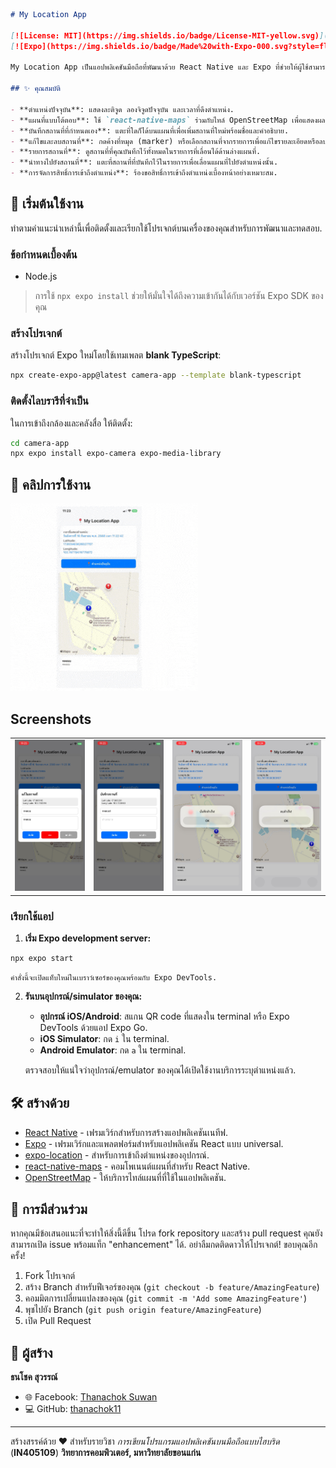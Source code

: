 ````markdown
# My Location App

[![License: MIT](https://img.shields.io/badge/License-MIT-yellow.svg)](https://opensource.org/licenses/MIT)
[![Expo](https://img.shields.io/badge/Made%20with-Expo-000.svg?style=flat&logo=expo&labelColor=f3f3f3)](https://expo.dev/)

My Location App เป็นแอปพลิเคชันมือถือที่พัฒนาด้วย React Native และ Expo ที่ช่วยให้ผู้ใช้สามารถดูตำแหน่งปัจจุบันของตนเองบนแผนที่ บันทึกสถานที่ที่กำหนดเอง และจัดการสถานที่เหล่านั้นได้

## ✨ คุณสมบัติ

- **ตำแหน่งปัจจุบัน**: แสดงละติจูด ลองจิจูดปัจจุบัน และเวลาที่ดึงตำแหน่ง.
- **แผนที่แบบโต้ตอบ**: ใช้ `react-native-maps` ร่วมกับไทล์ OpenStreetMap เพื่อแสดงผลแผนที่โดยละเอียด.
- **บันทึกสถานที่ที่กำหนดเอง**: แตะที่ใดก็ได้บนแผนที่เพื่อเพิ่มสถานที่ใหม่พร้อมชื่อและคำอธิบาย.
- **แก้ไขและลบสถานที่**: กดค้างที่หมุด (marker) หรือเลือกสถานที่จากรายการเพื่อแก้ไขรายละเอียดหรือลบออก.
- **รายการสถานที่**: ดูสถานที่ที่คุณบันทึกไว้ทั้งหมดในรายการที่เลื่อนได้ด้านล่างแผนที่.
- **นำทางไปยังสถานที่**: แตะที่สถานที่ที่บันทึกไว้ในรายการเพื่อเลื่อนแผนที่ไปยังตำแหน่งนั้น.
- **การจัดการสิทธิ์การเข้าถึงตำแหน่ง**: ร้องขอสิทธิ์การเข้าถึงตำแหน่งเบื้องหน้าอย่างเหมาะสม.
````
## 🚀 เริ่มต้นใช้งาน

ทำตามคำแนะนำเหล่านี้เพื่อติดตั้งและเรียกใช้โปรเจกต์บนเครื่องของคุณสำหรับการพัฒนาและทดสอบ.

### ข้อกำหนดเบื้องต้น

- Node.js
> การใช้ `npx expo install` ช่วยให้มั่นใจได้ถึงความเข้ากันได้กับเวอร์ชัน Expo SDK ของคุณ

### สร้างโปรเจกต์

สร้างโปรเจกต์ Expo ใหม่โดยใช้เทมเพลต **blank TypeScript**:

```bash
npx create-expo-app@latest camera-app --template blank-typescript
```
### ติดตั้งไลบรารีที่จำเป็น

ในการเข้าถึงกล้องและคลังสื่อ ให้ติดตั้ง:

```bash
cd camera-app
npx expo install expo-camera expo-media-library
```
## 📸 คลิปการใช้งาน
![Demo GIF](assets/location.gif)

## Screenshots
<table>
  <tr>
    <td>
      <img src="./assets/screenshot/IMG_4715.PNG" width="150"/><br>
    </td>
    <td>
      <img src="./assets/screenshot/IMG_4716.PNG" width="150"/><br>
    </td>
    <td>
      <img src="./assets/screenshot/IMG_4717.PNG" width="150"/><br>
    </td>
    <td>
      <img src="./assets/screenshot/IMG_4718.PNG" width="150"/><br>
    </td>
  </tr>
</table>

### เรียกใช้แอป

1.  **เริ่ม Expo development server:**

```bash
npx expo start
```

    คำสั่งนี้จะเปิดแท็บใหม่ในเบราว์เซอร์ของคุณพร้อมกับ Expo DevTools.

2.  **รันบนอุปกรณ์/simulator ของคุณ:**

    - **อุปกรณ์ iOS/Android**: สแกน QR code ที่แสดงใน terminal หรือ Expo DevTools ด้วยแอป Expo Go.
    - **iOS Simulator**: กด `i` ใน terminal.
    - **Android Emulator**: กด `a` ใน terminal.

    ตรวจสอบให้แน่ใจว่าอุปกรณ์/emulator ของคุณได้เปิดใช้งานบริการระบุตำแหน่งแล้ว.



## 🛠️ สร้างด้วย

- [React Native](https://reactnative.dev/) - เฟรมเวิร์กสำหรับการสร้างแอปพลิเคชันเนทีฟ.
- [Expo](https://expo.dev/) - เฟรมเวิร์กและแพลตฟอร์มสำหรับแอปพลิเคชัน React แบบ universal.
- [expo-location](https://docs.expo.dev/versions/latest/sdk/location/) - สำหรับการเข้าถึงตำแหน่งของอุปกรณ์.
- [react-native-maps](https://github.com/react-native-maps/react-native-maps) - คอมโพเนนต์แผนที่สำหรับ React Native.
- [OpenStreetMap](https://www.openstreetmap.org/) - ให้บริการไทล์แผนที่ที่ใช้ในแอปพลิเคชัน.

## 🤝 การมีส่วนร่วม

หากคุณมีข้อเสนอแนะที่จะทำให้สิ่งนี้ดีขึ้น โปรด fork repository และสร้าง pull request คุณยังสามารถเปิด issue พร้อมแท็ก "enhancement" ได้.
อย่าลืมกดติดดาวให้โปรเจกต์! ขอบคุณอีกครั้ง!

1.  Fork โปรเจกต์
2.  สร้าง Branch สำหรับฟีเจอร์ของคุณ (`git checkout -b feature/AmazingFeature`)
3.  คอมมิตการเปลี่ยนแปลงของคุณ (`git commit -m 'Add some AmazingFeature'`)
4.  พุชไปยัง Branch (`git push origin feature/AmazingFeature`)
5.  เปิด Pull Request

## 👤 ผู้สร้าง

**ธนโชค สุวรรณ์**

- 🌐 Facebook: [Thanachok Suwan](https://facebook.com/thanachok.boss)
- 💻 GitHub: [thanachok11](https://github.com/thanachok11)

---

สร้างสรรค์ด้วย ❤️ สำหรับรายวิชา _การเขียนโปรแกรมแอปพลิเคชันบนมือถือแบบไฮบริด_ (**IN405109**)
**วิทยาการคอมพิวเตอร์, มหาวิทยาลัยขอนแก่น**
